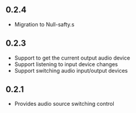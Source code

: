 ## 0.2.4

-   Migration to Null-safty.s
## 0.2.3

-   Support to get the current output audio device
-   Support listening to input device changes
-   Support switching audio input/output devices

## 0.2.1

-   Provides audio source switching control
